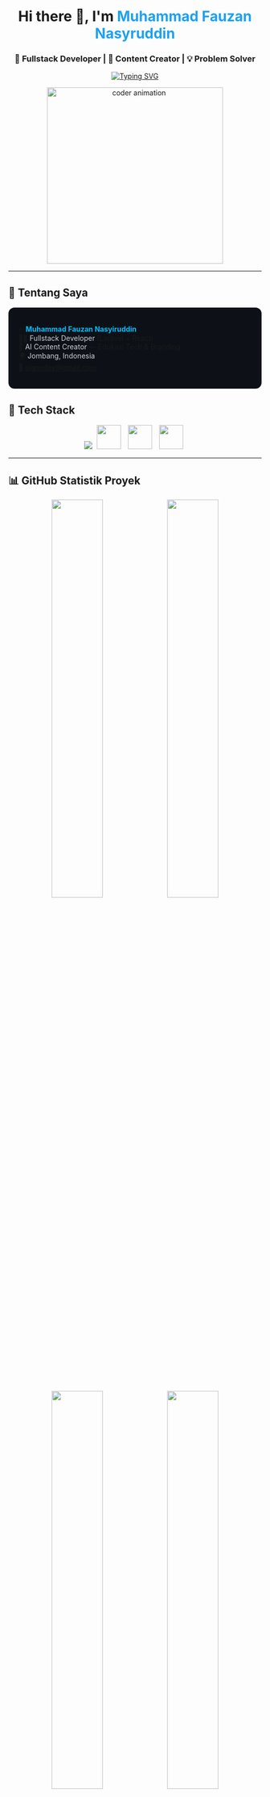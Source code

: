 <h1 align="center">Hi there 👋, I'm <span style="color:#1DA1F2">Muhammad Fauzan Nasyruddin</span></h1>
<h3 align="center">🚀 Fullstack Developer | 🎥 Content Creator | 💡 Problem Solver</h3>

<p align="center">
  <a href="https://github.com/ojanndev" target="_blank">
    <img src="https://readme-typing-svg.demolab.com?font=Fira+Code&size=20&pause=1000&color=00BFFF&center=true&vCenter=true&width=435&lines=Welcome+to+my+GitHub+Profile!;Fullstack+Web+Developer;React+%7C+Laravel+%7C+Tailwind+%7C+Firebase;Let's+build+something+awesome!" alt="Typing SVG" />
  </a>
</p>

<p align="center">
  <img src="https://media.giphy.com/media/qgQUggAC3Pfv687qPC/giphy.gif" width="350" alt="coder animation" />
</p>

---

## 🧠 Tentang Saya

<div align="left" style="background-color:#0d1117; padding: 20px; border-radius: 12px;">

🔥 <strong style="color:#00BFFF;">Muhammad Fauzan Nasyiruddin</strong>  
👨‍💻 <span style="color:#C9D1D9;">Fullstack Developer</span> (Laravel + React)  
🎥 <span style="color:#C9D1D9;">AI Content Creator</span> — Edukasi Tech & Branding  
🌍 <span style="color:#C9D1D9;">Jombang, Indonesia</span>  
📩 <span style="color:#58A6FF;">ojanndev@gmail.com</span>

</div>


## 🚀 Tech Stack

<p align="center">
  <!-- Icon dari skillicons.dev -->
  <img src="https://skillicons.dev/icons?i=html,css,js,bootstrap,tailwind,react,laravel,mysql,nodejs,github,vscode" />

  <!-- Logo tambahan secara manual -->
  <img src="https://upload.wikimedia.org/wikipedia/commons/3/33/Figma-logo.svg" height="48" style="margin: 0 5px;" />
  <img src="https://seeklogo.com/images/C/canva-logo-B4BE25729A-seeklogo.com.png" height="48" style="margin: 0 5px;" />
  <img src="https://seeklogo.com/images/C/capcut-logo-4E55B8E2D9-seeklogo.com.png" height="48" style="margin: 0 5px;" />
</p>


---

## 📊 GitHub Statistik Proyek

<p align="center">
  <img src="https://github-readme-stats.vercel.app/api/pin/?username=ojanndev&repo=app-inventory&theme=tokyonight&show_owner=true&hide_border=true" width="45%" />
  <img src="https://github-readme-stats.vercel.app/api/pin/?username=ojanndev&repo=Green-Wakaf&theme=tokyonight&show_owner=true&hide_border=true" width="45%" />
</p>

<p align="center">
  <img src="https://github-readme-stats.vercel.app/api/pin/?username=ojanndev&repo=web-promptin&theme=tokyonight&show_owner=true&hide_border=true" width="45%" />
  <img src="https://github-readme-stats.vercel.app/api/pin/?username=ojanndev&repo=frontend-ecommerce&theme=tokyonight&show_owner=true&hide_border=true" width="45%" />
</p>


## 📈 Statistik Aktivitas GitHub

<p align="center">
  <!-- Total Stats -->
  <img src="https://github-readme-stats.vercel.app/api?username=ojanndev&show_icons=true&theme=tokyonight&hide_border=true&include_all_commits=true&count_private=true" width="48%" />

  <!-- Contribution Streak -->
  <img src="https://github-readme-streak-stats.herokuapp.com/?user=ojanndev&theme=tokyonight&hide_border=true" width="48%" />
</p>

<p align="center">
  <!-- Language Usage -->
  <img src="https://github-readme-stats.vercel.app/api/top-langs/?username=ojanndev&layout=compact&theme=tokyonight&hide_border=true&langs_count=10" width="48%" />

  <!-- Contribution Graph (Activity chart) -->
  <img src="https://github-readme-activity-graph.vercel.app/graph?username=ojanndev&theme=tokyo-night&hide_border=true" width="96%" />
</p>

---

## 🎯 Project yang Sedang Dikerjakan

- 🔨 **Tebaslahan.id** - Web e-commerce properti (Laravel Blade)
- 🚀 Portofolio dengan Firebase + React
- 🎬 Konten edukasi AI dan coding di TikTok & IG

---

## 🕹️ Level Up Journey

```yaml
🎓 PeTIK II Jombang - Web Dev Scholarship
📦 Laravel CRUD + Admin Panel (Filament)
⚙️ Frontend Animations with Tailwind + GSAP
📱 React + Firebase + AI API (soon)

